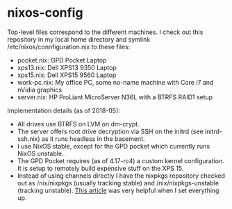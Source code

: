 # nixos-config

Top-level files correspond to the different machines. I check out this repository in my local home directory and symlink /etc/nixos/connfiguration.nix to these files:

- pocket.nix: GPD Pocket Laptop
- xps13.nix: Dell XPS13 9350 Laptop
- xps15.nix: Dell XPS15 9560 Laptop
- work-pc.nix: My office PC, some no-name machine with Core i7 and nVidia graphics 
- server.nix: HP ProLiant MicroServer N36L with a BTRFS RAID1 setup

Implementation details (as of 2018-05):
- All drives use BTRFS on LVM on dm-crypt.
- The server offers root drive decryption via SSH on the initrd (see initrd-ssh.nix) as it runs headless in the basement.
- I use NixOS stable, except for the GPD pocket which currently runs NixOS unstable.
- The GPD Pocket requires (as of 4.17-rc4) a custom kernel configuration. It is setup to remotely build expensive stuff on the XPS 15.
- Instead of using channels directly I have the nixpkgs repository checked out as /nix/nixpkgs (usually tracking stable) and /nix/nixpkgs-unstable (tracking unstable). [This article](https://matrix.ai/2017/03/13/intro-to-nix-channels-and-reproducible-nixos-environment/) was very helpful when I set everything up.
